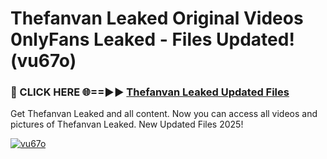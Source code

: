 # Thefanvan Leaked Original Videos 0nlyFans Leaked - Files Updated! (vu67o)

<h3>🔴 CLICK HERE 🌐==►► <a href="https://tinyurl.com/brd5kh86" rel="nofollow">Thefanvan Leaked Updated Files</a></h3>

Get Thefanvan Leaked and all content. Now you can access all videos and pictures of Thefanvan Leaked. New Updated Files 2025!

[![vu67o](https://i.imgur.com/K7sEzmb.gif)](https://tinyurl.com/brd5kh86)
